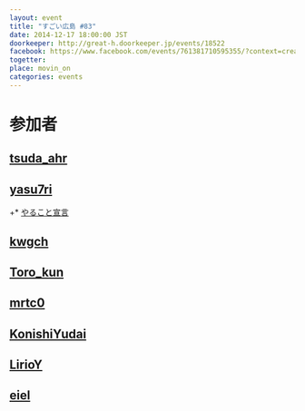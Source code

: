 ```yaml
---
layout: event
title: "すごい広島 #83"
date: 2014-12-17 18:00:00 JST
doorkeeper: http://great-h.doorkeeper.jp/events/18522
facebook: https://www.facebook.com/events/761381710595355/?context=create&previousaction=create&source=49&sid_create=1485863017
togetter:
place: movin_on
categories: events
---
```


# 参加者


## [tsuda_ahr](http://twitter.com/tsuda_ahr)


## [yasu7ri](https://github.com/yasu7ri)
+* [やること宣言](https://github.com/great-h/great-h.github.io/issues/1415)


## [kwgch](https://github.com/kwgch)


## [Toro_kun](https://twitter.com/Toro_kun)


## [mrtc0](http://twitter.com/mrtc0)


## [KonishiYudai](http://twitter.com/KonishiYudai)


## [LirioY](http://twitter.com/LirioY)


## [eiel](http://eiel.info/)
